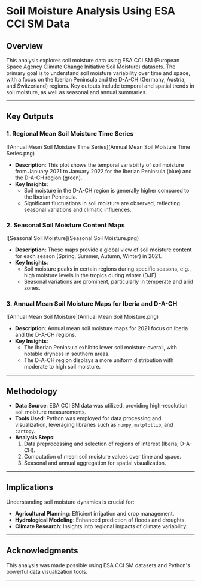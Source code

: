 # Soil Moisture Analysis Using ESA CCI SM Data

## Overview
This analysis explores soil moisture data using ESA CCI SM (European Space Agency Climate Change Initiative Soil Moisture) datasets. The primary goal is to understand soil moisture variability over time and space, with a focus on the Iberian Peninsula and the D-A-CH (Germany, Austria, and Switzerland) regions. Key outputs include temporal and spatial trends in soil moisture, as well as seasonal and annual summaries.

---

## Key Outputs

### 1. Regional Mean Soil Moisture Time Series
![Annual Mean Soil Moisture Time Series](Annual Mean Soil Moisture Time Series.png)
- **Description**: This plot shows the temporal variability of soil moisture from January 2021 to January 2022 for the Iberian Peninsula (blue) and the D-A-CH region (green).
- **Key Insights**:
  - Soil moisture in the D-A-CH region is generally higher compared to the Iberian Peninsula.
  - Significant fluctuations in soil moisture are observed, reflecting seasonal variations and climatic influences.

### 2. Seasonal Soil Moisture Content Maps
![Seasonal Soil Moisture](Seasonal Soil Moisture.png)
- **Description**: These maps provide a global view of soil moisture content for each season (Spring, Summer, Autumn, Winter) in 2021.
- **Key Insights**:
  - Soil moisture peaks in certain regions during specific seasons, e.g., high moisture levels in the tropics during winter (DJF).
  - Seasonal variations are prominent, particularly in temperate and arid zones.

### 3. Annual Mean Soil Moisture Maps for Iberia and D-A-CH
![Annual Mean Soil Moisture](Annual Mean Soil Moisture.png)
- **Description**: Annual mean soil moisture maps for 2021 focus on Iberia and the D-A-CH regions.
- **Key Insights**:
  - The Iberian Peninsula exhibits lower soil moisture overall, with notable dryness in southern areas.
  - The D-A-CH region displays a more uniform distribution with moderate to high soil moisture.

---

## Methodology
- **Data Source**: ESA CCI SM data was utilized, providing high-resolution soil moisture measurements.
- **Tools Used**: Python was employed for data processing and visualization, leveraging libraries such as `numpy`, `matplotlib`, and `cartopy`.
- **Analysis Steps**:
  1. Data preprocessing and selection of regions of interest (Iberia, D-A-CH).
  2. Computation of mean soil moisture values over time and space.
  3. Seasonal and annual aggregation for spatial visualization.

---

## Implications
Understanding soil moisture dynamics is crucial for:
- **Agricultural Planning**: Efficient irrigation and crop management.
- **Hydrological Modeling**: Enhanced prediction of floods and droughts.
- **Climate Research**: Insights into regional impacts of climate variability.

---

## Acknowledgments
This analysis was made possible using ESA CCI SM datasets and Python's powerful data visualization tools.

---

